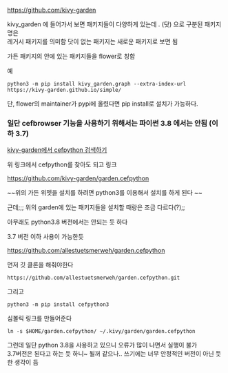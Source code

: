 https://github.com/kivy-garden

kivy_garden 에 들어가서 보면 패키지들이 다양하게 있는데 . (닷) 으로 구분된 패키지명은  
레거시 패키지를 의미함
닷이 없는 패키지는 새로운 패키지로 보면 됨

가든 패키지의 안에 있는 패키지들을 flower로 칭함

예
```
python3 -m pip install kivy_garden.graph --extra-index-url https://kivy-garden.github.io/simple/
```

단, flower의 maintainer가 pypi에 올렸다면 pip install로 설치가 가능하다. 


### 일단 cefbrowser 기능을 사용하기 위해서는 파이썬 3.8 에서는 안됨 (이하 3.7)

[kivy-garden에서 cefpython 검색하기](https://github.com/kivy-garden)

위 링크에서 cefpython를 찾아도 되고 링크

https://github.com/kivy-garden/garden.cefpython

~~위의 가든 위젯을 설치를 하려면 python3를 이용해서 설치를 하게 된다  ~~


근데;;; 위의 garden에 있는 패키지들을 설치할 때랑은 조금 다르다(?);;

아무래도 python3.8 버전에서는 안되는 듯 하다

3.7 버전 이하  사용이 가능한듯 

https://github.com/allestuetsmerweh/garden.cefpython


먼저 깃 클론을 해줘야한다 
```
https://github.com/allestuetsmerweh/garden.cefpython.git
```

그리고 
```
python3 -m pip install cefpython3
```

심볼릭 링크를 만들어준다   
```
ln -s $HOME/garden.cefpython/ ~/.kivy/garden/garden.cefpython
```

그런데 일단 python 3.8을 사용하고 있으니 오류가 많이 나면서 실행이 불가  
3.7버전은 된다고 하는 듯 하니~ 될꺼 같으나.. 쓰기에는 너무 안정적인 버전이 아닌 듯 한 생각이 듬

